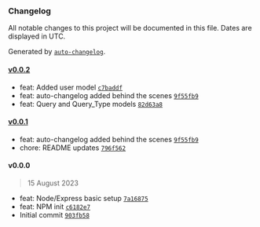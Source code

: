 ### Changelog

All notable changes to this project will be documented in this file. Dates are displayed in UTC.

Generated by [`auto-changelog`](https://github.com/CookPete/auto-changelog).

#### [v0.0.2](https://github.com/anth-volk/travelspark/compare/v0.0.0...v0.0.2)

- feat: Added user model [`c7baddf`](https://github.com/anth-volk/travelspark/commit/c7baddf993898feaa33777903b05f716b9d94b9c)
- feat: auto-changelog added behind the scenes [`9f55fb9`](https://github.com/anth-volk/travelspark/commit/9f55fb908ffdd1412248008f23dd6b993e555af7)
- feat: Query and Query_Type models [`82d63a8`](https://github.com/anth-volk/travelspark/commit/82d63a8526168ce16d770574232d0f2cbfb7e16d)

#### [v0.0.1](https://github.com/anth-volk/travelspark/compare/v0.0.0...v0.0.1)

- feat: auto-changelog added behind the scenes [`9f55fb9`](https://github.com/anth-volk/travelspark/commit/9f55fb908ffdd1412248008f23dd6b993e555af7)
- chore: README updates [`796f562`](https://github.com/anth-volk/travelspark/commit/796f562a2fbd43215b32efc111e1acfb9a9a2d54)

#### v0.0.0

> 15 August 2023

- feat: Node/Express basic setup [`7a16875`](https://github.com/anth-volk/travelspark/commit/7a1687546b321ff8e7152794df45f4fed9689448)
- feat: NPM init [`c6182e7`](https://github.com/anth-volk/travelspark/commit/c6182e7fcb197db917562e5b0d43135e6b90dbaf)
- Initial commit [`903fb58`](https://github.com/anth-volk/travelspark/commit/903fb58e6bae16bdec0a3c9f67caa95e60071ebc)
